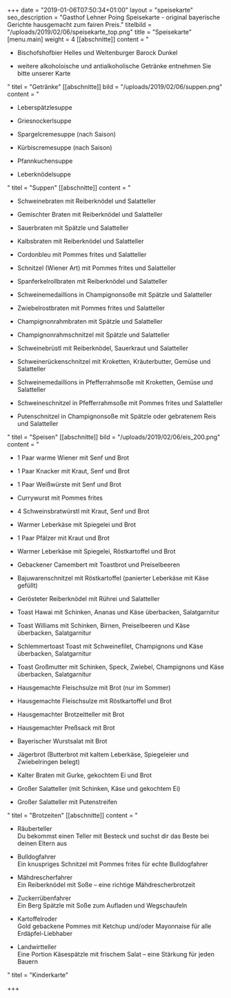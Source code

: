 +++
date = "2019-01-06T07:50:34+01:00"
layout = "speisekarte"
seo_description = "Gasthof Lehner Poing Speisekarte - original bayerische Gerichte hausgemacht zum fairen Preis."
titelbild = "/uploads/2019/02/06/speisekarte_top.png"
title = "Speisekarte"
[menu.main]
weight = 4
[[abschnitte]]
content = "<ul><li><p>Bischofshofbier Helles und Weltenburger Barock Dunkel</p></li><li><p>weitere alkoholoische und antialkoholische Getränke entnehmen Sie bitte unserer Karte</p></li></ul>"
titel = "Getränke"
[[abschnitte]]
bild = "/uploads/2019/02/06/suppen.png"
content = "<ul><li><p>Leberspätzlesuppe</p></li><li><p>Griesnockerlsuppe</p></li><li><p>Spargelcremesuppe (nach Saison)</p></li><li><p>Kürbiscremesuppe (nach Saison)</p></li><li><p>Pfannkuchensuppe</p></li><li><p>Leberknödelsuppe</p></li></ul>"
titel = "Suppen"
[[abschnitte]]
content = "<ul><li><p>Schweinebraten mit Reiberknödel und Salatteller </p></li><li><p>Gemischter Braten mit Reiberknödel und Salatteller </p></li><li><p>Sauerbraten mit Spätzle und Salatteller </p></li><li><p>Kalbsbraten mit Reiberknödel und Salatteller </p></li><li><p>Cordonbleu mit Pommes frites und Salatteller </p></li><li><p>Schnitzel (Wiener Art) mit Pommes frites und Salatteller </p></li><li><p>Spanferkelrollbraten mit Reiberknödel und Salatteller </p></li><li><p>Schweinemedaillions in Champignonsoße mit Spätzle und Salatteller </p></li><li><p>Zwiebelrostbraten mit Pommes frites und Salatteller </p></li><li><p>Champignonrahmbraten mit Spätzle und Salatteller </p></li><li><p>Champignonrahmschnitzel mit Spätzle und Salatteller</p></li><li><p>Schweinebrüstl mit Reiberknödel, Sauerkraut und Salatteller</p></li><li><p>Schweinerückenschnitzel mit Kroketten, Kräuterbutter, Gemüse und Salatteller </p></li><li><p>Schweinemedaillions in Pfefferrahmsoße mit Kroketten, Gemüse und Salatteller </p></li><li><p>Schweineschnitzel in Pfefferrahmsoße mit Pommes frites und Salatteller </p></li><li><p>Putenschnitzel in Champignonsoße mit Spätzle oder gebratenem Reis und Salatteller</p></li></ul>"
titel = "Speisen"
[[abschnitte]]
bild = "/uploads/2019/02/06/eis_200.png"
content = "<ul><li><p>1 Paar warme Wiener mit Senf und Brot</p></li><li><p>1 Paar Knacker mit Kraut, Senf und Brot</p></li><li><p>1 Paar Weißwürste mit Senf und Brot</p></li><li><p>Currywurst mit Pommes frites</p></li><li><p>4 Schweinsbratwürstl mit Kraut, Senf und Brot</p></li><li><p>Warmer Leberkäse mit Spiegelei und Brot</p></li><li><p>1 Paar Pfälzer mit Kraut und Brot</p></li><li><p>Warmer Leberkäse mit Spiegelei, Röstkartoffel und Brot</p></li><li><p>Gebackener Camembert mit Toastbrot und Preiselbeeren</p></li><li><p>Bajuwarenschnitzel mit Röstkartoffel (panierter Leberkäse mit Käse gefüllt)</p></li><li><p>Gerösteter Reiberknödel mit Rührei und Salatteller</p></li><li><p>Toast Hawai mit Schinken, Ananas und Käse überbacken, Salatgarnitur</p></li><li><p>Toast Williams mit Schinken, Birnen, Preiselbeeren und Käse überbacken, Salatgarnitur</p></li><li><p>Schlemmertoast Toast mit Schweinefilet, Champignons und Käse überbacken, Salatgarnitur</p></li><li><p>Toast Großmutter mit Schinken, Speck, Zwiebel, Champignons und Käse überbacken, Salatgarnitur</p></li><li><p>Hausgemachte Fleischsulze mit Brot (nur im Sommer)</p></li><li><p>Hausgemachte Fleischsulze mit Röstkartoffel und Brot</p></li><li><p>Hausgemachter Brotzeitteller mit Brot </p></li><li><p>Hausgemachter Preßsack mit Brot </p></li><li><p>Bayerischer Wurstsalat mit Brot </p></li><li><p>Jägerbrot (Butterbrot mit kaltem Leberkäse, Spiegeleier und Zwiebelringen belegt)</p></li><li><p>Kalter Braten mit Gurke, gekochtem Ei und Brot</p></li><li><p>Großer Salatteller (mit Schinken, Käse und gekochtem Ei)</p></li><li><p>Großer Salatteller mit Putenstreifen</p></li></ul>"
titel = "Brotzeiten"
[[abschnitte]]
content = "<ul><li><p>Räuberteller <br>Du bekommst einen Teller mit Besteck und suchst dir das Beste bei deinen Eltern aus</p></li><li><p>Bulldogfahrer<br>Ein knuspriges Schnitzel mit Pommes frites für echte Bulldogfahrer</p></li><li><p>Mähdrescherfahrer<br>Ein Reiberknödel mit Soße – eine richtige Mähdrescherbrotzeit</p></li><li><p>Zuckerrübenfahrer<br>Ein Berg Spätzle mit Soße zum Aufladen und Wegschaufeln</p></li><li><p>Kartoffelroder<br>Gold gebackene Pommes mit Ketchup und/oder Mayonnaise für alle Erdäpfel-Liebhaber</p></li><li><p>Landwirtteller<br>Eine Portion Käsespätzle mit frischem Salat – eine Stärkung für jeden Bauern</p></li></ul>"
titel = "Kinderkarte"

+++

